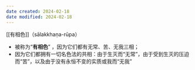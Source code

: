 ```yaml
---
date created: 2024-02-18
date modified: 2024-02-18
---
```

[[有相色]]（sālakkhaṇa-rūpa）
- 被称为“**有相色**” ，因为它们都有无常、苦、无我三相；
- 因为它们都拥有一切名色法的共相：由于生灭而“无常”，由于受到生灭的压迫而“苦”，以及由于没有永恒不变的实质或我而“无我”
